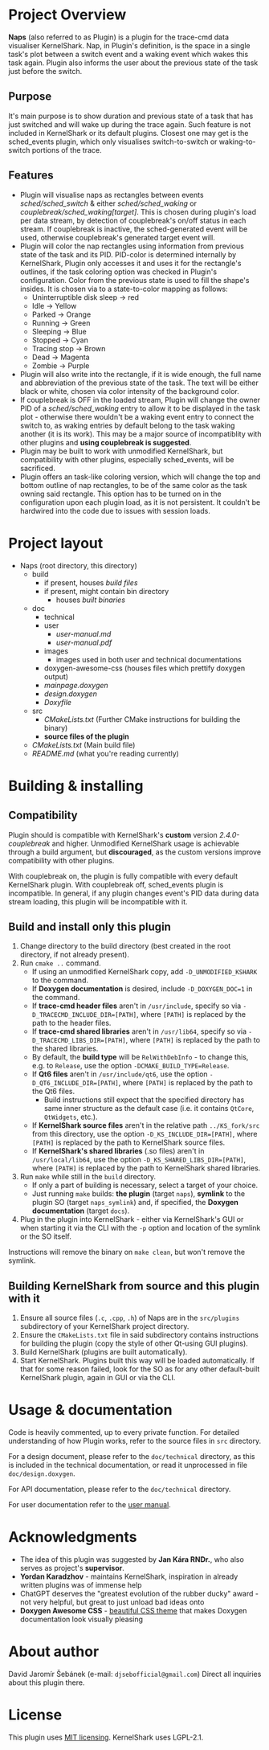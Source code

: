 # Project Overview

**Naps** (also referred to as Plugin) is a plugin for the trace-cmd data visualiser KernelShark. Nap, in Plugin's definition, is the space in a single task's plot between a switch event and a waking event which wakes this task again. Plugin also informs the user about the previous state of the task just before the switch.

## Purpose
It's main purpose is to show duration and previous state of a task that has just switched and will wake up during the trace again. Such feature is not included in KernelShark or its default plugins. Closest one may get is the sched_events plugin, which only visualises switch-to-switch or waking-to-switch portions of the trace.

## Features
- Plugin will visualise naps as rectangles between events *sched/sched_switch* & either *sched/sched_waking* or *couplebreak/sched_waking\[target\]*. This is chosen during plugin's load per data stream, by detection of couplebreak's on/off status in each stream. If couplebreak is inactive, the sched-generated event will be used, otherwise couplebreak's generated target event will.
- Plugin will color the nap rectangles using information from previous state of the task and its PID. PID-color is determined internally by KernelShark, Plugin only accesses it and uses it for the rectangle's outlines, if the
task coloring option was checked in Plugin's configuration. Color from the previous state is used to fill
the shape's insides. It is chosen via to a state-to-color mapping as follows:
  - Uninterruptible disk sleep -> red
  - Idle -> Yellow
  - Parked -> Orange
  - Running -> Green
  - Sleeping -> Blue
  - Stopped -> Cyan
  - Tracing stop -> Brown
  - Dead -> Magenta
  - Zombie -> Purple
- Plugin will also write into the rectangle, if it is wide enough, the full name and abbreviation of the previous state of the task. The text will be either black or white, chosen via color intensity of the background color.
- If couplebreak is OFF in the loaded stream, Plugin will change the owner PID of a *sched/sched_waking* entry to allow it to be displayed in the task plot - otherwise there wouldn't be a waking event entry to connect the switch to, as waking entries by default belong to the task waking another (it is its work). This may be a major source of incompatiblity with other plugins and **using couplebreak is suggested**.
- Plugin may be built to work with unmodified KernelShark, but compatibility with other plugins, especially
  sched_events, will be sacrificed.
- Plugin offers an task-like coloring version, which will change the top and bottom outline of nap rectangles,
to be of the same color as the task owning said rectangle. This option has to be turned on in the configuration
upon each plugin load, as it is not persistent. It couldn't be hardwired into the code due to issues with session
loads.

# Project layout
- Naps (root directory, this directory)
  - build
    - if present, houses *build files*
    - if present, might contain bin directory
      - houses *built binaries*
  - doc
    - technical
    - user
      - *user-manual.md*
      - *user-manual.pdf*
    - images
      - images used in both user and technical documentations
    - doxygen-awesome-css (houses files which prettify doxygen output)
    - *mainpage.doxygen*
    - *design.doxygen*
    - *Doxyfile*
  - src
    - *CMakeLists.txt* (Further CMake instructions for building the binary)
    - **source files of the plugin**
  - *CMakeLists.txt* (Main build file)
  - *README.md* (what you're reading currently)

# Building & installing

## Compatibility

Plugin should is compatible with KernelShark's **custom** version *2.4.0-couplebreak* and higher.
Unmodified KernelShark usage is achievable through a build argument, but **discouraged**, as the
custom versions improve compatibility with other plugins.

With couplebreak on, the plugin is fully compatible with every default KernelShark plugin. With couplebreak off,
sched_events plugin is incompatible. In general, if any plugin changes event's PID data during data stream loading,
this plugin will be incompatible with it.

## Build and install only this plugin

1. Change directory to the build directory (best created in the root directory, if not already present).
2. Run `cmake ..` command.
   - If using an unmodified KernelShark copy, add `-D_UNMODIFIED_KSHARK` to the command.
   - If **Doxygen documentation** is desired, include `-D_DOXYGEN_DOC=1` in the command.
   - If **trace-cmd header files** aren't in `/usr/include`, specify so via `-D_TRACECMD_INCLUDE_DIR=[PATH]`, where
    `[PATH]` is replaced by the path to the header files.
   - If **trace-cmd shared libraries** aren't in `/usr/lib64`, specify so via `-D_TRACECMD_LIBS_DIR=[PATH]`, where
    `[PATH]` is replaced by the path to the shared libraries.
   - By default, the **build type** will be `RelWithDebInfo` - to change this, e.g. to `Release`, use the option `-DCMAKE_BUILD_TYPE=Release`.
   - If **Qt6 files** aren't in `/usr/include/qt6`, use the option `-D_QT6_INCLUDE_DIR=[PATH]`, where `[PATH]` is replaced by the path to the Qt6 files.
     - Build instructions still expect that the specified directory has same inner structure as the default case (i.e. it contains `QtCore`, `QtWidgets`, etc.).
   - If **KernelShark source files** aren't in the relative path `../KS_fork/src` from this directory, use
     the option `-D_KS_INCLUDE_DIR=[PATH]`, where `[PATH]` is replaced by the path to KernelShark source files.
   - If **KernelShark's shared libraries** (.so files) aren't in `/usr/local/lib64`, use the option `-D_KS_SHARED_LIBS_DIR=[PATH]`, where `[PATH]` is replaced by the path to KernelShark shared libraries.
3. Run `make` while still in the `build` directory.
   - If only a part of building is necessary, select a target of your choice.
   - Just running `make` builds: **the plugin** (target `naps`), **symlink** to the plugin SO (target `naps_symlink`) and, if specified, the **Doxygen documentation** (target `docs`).
4. Plug in the plugin into KernelShark - either via KernelShark's GUI or when starting it via the CLI with the `-p` 
   option and location of the symlink or the SO itself.

Instructions will remove the binary on `make clean`, but won't remove the symlink.

## Building KernelShark from source and this plugin with it

1. Ensure all source files (`.c`, `.cpp`, `.h`) of Naps are in the `src/plugins` subdirectory of your KernelShark project directory.
2. Ensure the `CMakeLists.txt` file in said subdirectory contains instructions for building the plugin (copy the style of other Qt-using GUI plugins).
3. Build KernelShark (plugins are built automatically).
4. Start KernelShark. Plugins built this way will be loaded automatically. If that for some reason failed, look for the SO as for any other default-built KernelShark plugin, again in GUI or via the CLI.

# Usage & documentation

Code is heavily commented, up to every private function. For detailed understanding of how Plugin works,
refer to the source files in `src` directory.

For a design document, please refer to the `doc/technical` directory, as this is included in the technical documentation,
or read it unprocessed in file `doc/design.doxygen`.

For API documentation, please refer to the `doc/technical` directory.

For user documentation refer to the [user manual](./doc/user/user-manual.md).

# Acknowledgments

- The idea of this plugin was suggested by **Jan Kára RNDr.**, who also serves as project's **supervisor**.
- **Yordan Karadzhov** - maintains KernelShark, inspiration in already written plugins was of immense help
- ChatGPT deserves the "greatest evolution of the rubber ducky" award - not very helpful, but great to just unload bad ideas onto
- **Doxygen Awesome CSS** - [beautiful CSS theme](https://jothepro.github.io/doxygen-awesome-css/index.html)
  that makes Doxygen documentation look visually pleasing

# About author

David Jaromír Šebánek (e-mail: `djsebofficial@gmail.com`) Direct all inquiries about this plugin there.

# License

This plugin uses [MIT licensing](./LICENSE). KernelShark uses LGPL-2.1.